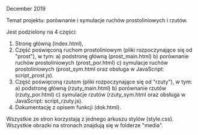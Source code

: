 December 2019

Temat projektu: porównanie i symulacje ruchów prostoliniowych i rzutów.

Jest podzielony na 4 części: 
1. Stronę główną (index.html),
2. Część poświęconą ruchom prostoliniowym (pliki rozpoczynające się od "prost"), w tym:
	a) podstronę główną (prost_main.html)
	b) porównanie ruchów prostoliniowych (prost_por.html)
	c) symulacje ruchów prostoliniowych (prost_sym.html oraz obsługa w JavaScript: script_prost.js).
3. Część poświęconą rzutom (pliki rozpoczynające się od "rzuty"), w tym:
	a) podstronę główną (rzuty_main.html)
	b) porównanie rzutów (rzuty_por.html)
	c) symulacje rzutów (rzuty_sym.html oraz obsługa w JavaScript: script_rzuty.js).
4. Dokumentację z opisem funkcji (dok.html). 

Wszystkie ze stron korzystają z jednego arkuszu stylów (style.css).
Wszystkie obrazki na stronach znajdują się w folderze "media".
